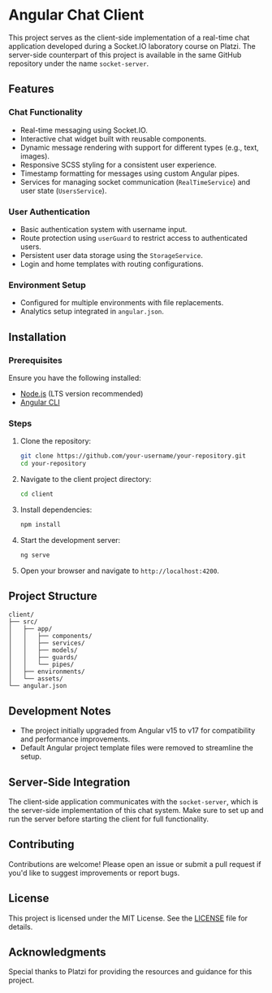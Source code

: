 # Angular Chat Client

This project serves as the client-side implementation of a real-time chat application developed during a Socket.IO laboratory course on Platzi. The server-side counterpart of this project is available in the same GitHub repository under the name `socket-server`.

## Features

### Chat Functionality
- Real-time messaging using Socket.IO.
- Interactive chat widget built with reusable components.
- Dynamic message rendering with support for different types (e.g., text, images).
- Responsive SCSS styling for a consistent user experience.
- Timestamp formatting for messages using custom Angular pipes.
- Services for managing socket communication (`RealTimeService`) and user state (`UsersService`).

### User Authentication
- Basic authentication system with username input.
- Route protection using `userGuard` to restrict access to authenticated users.
- Persistent user data storage using the `StorageService`.
- Login and home templates with routing configurations.

### Environment Setup
- Configured for multiple environments with file replacements.
- Analytics setup integrated in `angular.json`.

## Installation

### Prerequisites
Ensure you have the following installed:
- [Node.js](https://nodejs.org/) (LTS version recommended)
- [Angular CLI](https://angular.io/cli)

### Steps
1. Clone the repository:
   ```bash
   git clone https://github.com/your-username/your-repository.git
   cd your-repository
   ```
2. Navigate to the client project directory:
   ```bash
   cd client
   ```
3. Install dependencies:
   ```bash
   npm install
   ```
4. Start the development server:
   ```bash
   ng serve
   ```
5. Open your browser and navigate to `http://localhost:4200`.

## Project Structure

```
client/
├── src/
│   ├── app/
│   │   ├── components/
│   │   ├── services/
│   │   ├── models/
│   │   ├── guards/
│   │   └── pipes/
│   ├── environments/
│   └── assets/
└── angular.json
```

## Development Notes

- The project initially upgraded from Angular v15 to v17 for compatibility and performance improvements.
- Default Angular project template files were removed to streamline the setup.

## Server-Side Integration
The client-side application communicates with the `socket-server`, which is the server-side implementation of this chat system. Make sure to set up and run the server before starting the client for full functionality.

## Contributing
Contributions are welcome! Please open an issue or submit a pull request if you'd like to suggest improvements or report bugs.

## License
This project is licensed under the MIT License. See the [LICENSE](LICENSE) file for details.

## Acknowledgments
Special thanks to Platzi for providing the resources and guidance for this project.

